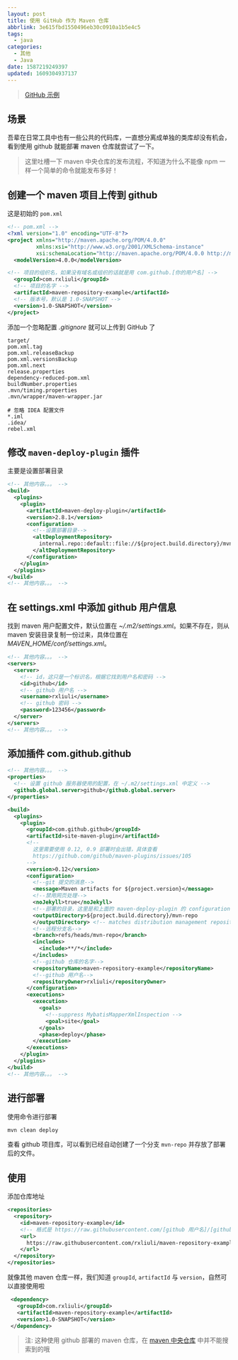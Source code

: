 ```yaml
---
layout: post
title: 使用 GitHub 作为 Maven 仓库
abbrlink: 3e615fbd1550496eb30c0910a1b5e4c5
tags:
  - java
categories:
  - 其他
  - Java
date: 1587219249397
updated: 1609304937137
---
```


> [GitHub 示例](https://github.com/rxliuli/maven-repository-example)

## 场景

吾辈在日常工具中也有一些公共的代码库，一直想分离成单独的类库却没有机会，看到使用 github 就能部署 maven 仓库就尝试了一下。

> 这里吐槽一下 maven 中央仓库的发布流程，不知道为什么不能像 npm 一样一个简单的命令就能发布多好！

## 创建一个 maven 项目上传到 github

这是初始的 `pom.xml`

```xml
<!-- pom.xml -->
<?xml version="1.0" encoding="UTF-8"?>
<project xmlns="http://maven.apache.org/POM/4.0.0"
         xmlns:xsi="http://www.w3.org/2001/XMLSchema-instance"
         xsi:schemaLocation="http://maven.apache.org/POM/4.0.0 http://maven.apache.org/xsd/maven-4.0.0.xsd">
  <modelVersion>4.0.0</modelVersion>

<!-- 项目的组织名，如果没有域名或组织的话就是用 com.github.[你的用户名] -->
  <groupId>com.rxliuli</groupId>
  <!-- 项目的名字 -->
  <artifactId>maven-repository-example</artifactId>
  <!-- 版本号，默认是 1.0-SNAPSHOT -->
  <version>1.0-SNAPSHOT</version>
</project>
```

添加一个忽略配置 *.gitignore* 就可以上传到 GitHub 了

```ignore
target/
pom.xml.tag
pom.xml.releaseBackup
pom.xml.versionsBackup
pom.xml.next
release.properties
dependency-reduced-pom.xml
buildNumber.properties
.mvn/timing.properties
.mvn/wrapper/maven-wrapper.jar

# 忽略 IDEA 配置文件
*.iml
.idea/
rebel.xml
```

## 修改 `maven-deploy-plugin` 插件

主要是设置部署目录

```xml
<!-- 其他内容。。。 -->
<build>
  <plugins>
    <plugin>
      <artifactId>maven-deploy-plugin</artifactId>
      <version>2.8.1</version>
      <configuration>
        <!--设置部署目录-->
        <altDeploymentRepository>
          internal.repo::default::file://${project.build.directory}/mvn-repo
        </altDeploymentRepository>
      </configuration>
    </plugin>
  </plugins>
</build>
<!-- 其他内容。。。 -->
```

## 在 settings.xml 中添加 github 用户信息

找到 maven 用户配置文件，默认位置在 *\~/.m2/settings.xml*。如果不存在，则从 maven 安装目录复制一份过来，具体位置在 *MAVEN\_HOME/conf/settings.xml*。

```xml
<!-- 其他内容。。。 -->
<servers>
  <server>
    <!-- id，这只是一个标识名，根据它找到用户名和密码 -->
    <id>github</id>
    <!-- github 用户名 -->
    <username>rxliuli</username>
    <!-- github 密码 -->
    <password>123456</password>
  </server>
</servers>
<!-- 其他内容。。。 -->
```

## 添加插件 com.github.github

```xml
<!-- 其他内容。。。 -->
<properties>
  <!-- 设置 github 服务器使用的配置，在 ~/.m2/settings.xml 中定义 -->
  <github.global.server>github</github.global.server>
</properties>

<build>
  <plugins>
    <plugin>
      <groupId>com.github.github</groupId>
      <artifactId>site-maven-plugin</artifactId>
      <!--
        这里需要使用 0.12, 0.9 部署时会出错，具体查看
        https://github.com/github/maven-plugins/issues/105
      -->
      <version>0.12</version>
      <configuration>
        <!--git 提交的消息-->
        <message>Maven artifacts for ${project.version}</message>
        <!--禁用网页处理-->
        <noJekyll>true</noJekyll>
        <!--部署的目录，这里是和上面的 maven-deploy-plugin 的 configuration.altDeploymentRepository 对应-->
        <outputDirectory>${project.build.directory}/mvn-repo
        </outputDirectory> <!-- matches distribution management repository url above -->
        <!--远程分支名-->
        <branch>refs/heads/mvn-repo</branch>
        <includes>
          <include>**/*</include>
        </includes>
        <!--github 仓库的名字-->
        <repositoryName>maven-repository-example</repositoryName>
        <!--github 用户名-->
        <repositoryOwner>rxliuli</repositoryOwner>
      </configuration>
      <executions>
        <execution>
          <goals>
            <!--suppress MybatisMapperXmlInspection -->
            <goal>site</goal>
          </goals>
          <phase>deploy</phase>
        </execution>
      </executions>
    </plugin>
  </plugins>
</build>
<!-- 其他内容。。。 -->
```

## 进行部署

使用命令进行部署

```sh
mvn clean deploy
```

查看 github 项目库，可以看到已经自动创建了一个分支 `mvn-repo` 并存放了部署后的文件。

## 使用

添加仓库地址

```xml
<repositories>
  <repository>
    <id>maven-repository-example</id>
    <!-- 格式是 https://raw.githubusercontent.com/[github 用户名]/[github 仓库名]/[分支名]/repository -->
    <url>
      https://raw.githubusercontent.com/rxliuli/maven-repository-example/mvn-repo/repository
    </url>
  </repository>
</repositories>
```

就像其他 maven 仓库一样，我们知道 `groupId`, `artifactId` 与 `version`，自然可以直接使用啦

```xml
 <dependency>
   <groupId>com.rxliuli</groupId>
   <artifactId>maven-repository-example</artifactId>
   <version>1.0-SNAPSHOT</version>
 </dependency>
```

> 注: 这种使用 github 部署的 maven 仓库，在 [maven 中央仓库](https://mvnrepository.com) 中并不能搜索到的哦
